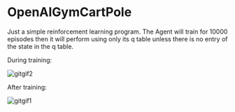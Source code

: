 # OpenAIGymCartPole
 
Just a simple reinforcement learning program.
The Agent will train for 10000 episodes then it will perform using only its q table unless there is no entry of the state in the q table.

During training:

![gitgif2](https://github.com/GoodPooch/OpenAIGymCartPole/assets/30606042/e4f78926-e2a8-436c-8ef6-36e81b24faa6)

After training:

![gitgif1](https://github.com/GoodPooch/OpenAIGymCartPole/assets/30606042/f75aedda-0891-46ce-9d0c-cd2788147e93)


